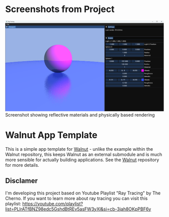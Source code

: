 # Screenshots from Project
![Screenshot showing reflective materials and physically based rendering](screenshots/screenshot1.png)
Screenshot showing reflective materials and physically based rendering


# Walnut App Template

This is a simple app template for [Walnut](https://github.com/TheCherno/Walnut) - unlike the example within the Walnut repository, this keeps Walnut as an external submodule and is much more sensible for actually building applications. See the [Walnut](https://github.com/TheCherno/Walnut) repository for more details.

## Disclamer
I'm developing this project based on Youtube Playlist "Ray Tracing" by The Cherno. 
If you want to learn more about ray tracing you can visit this playlist: https://youtube.com/playlist?list=PLlrATfBNZ98edc5GshdBtREv5asFW3yXl&si=cb-3jah8OKpPBF6y
